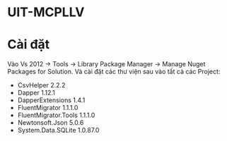 UIT-MCPLLV
=========

# Cài đặt
Vào Vs 2012 -> Tools -> Library Package Manager -> Manage Nuget Packages for Solution. Và cài đặt các thư viện sau vào tất cả các Project:
* CsvHelper 2.2.2
* Dapper 1.12.1
* DapperExtensions 1.4.1
* FluentMigrator 1.1.1.0
* FluentMigrator.Tools 1.1.1.0
* Newtonsoft.Json 5.0.6
* System.Data.SQLite 1.0.87.0